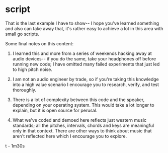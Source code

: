 # script

That is the last example I have to show-- I hope you've learned something and also can take away that, it's rather easy
to achieve a lot in this area with small go scripts.

Some final notes on this content: 

1. I learned this and more from a series of weekends hacking away at audio devices-- if you do the same, 
   take your headphones off before running new code; I have omitted many failed experiments that just led to
   high pitch noise.

2. I am not an audio engineer by trade, so if you're taking this knowledge into a high value scenario I encourage you
   to research, verify, and test thoroughly.

3. There is a lot of complexity between this code and the speaker, depending on your operating system. This would
   take a lot longer to explain, but it is open source for perusal.

4. What we've coded and demoed here reflects just western music standards; all the pitches, intervals, chords and keys
   are meaningful only in that context. There are other ways to think about music that aren't reflected here which I
   encourage you to explore.

t - 1m30s